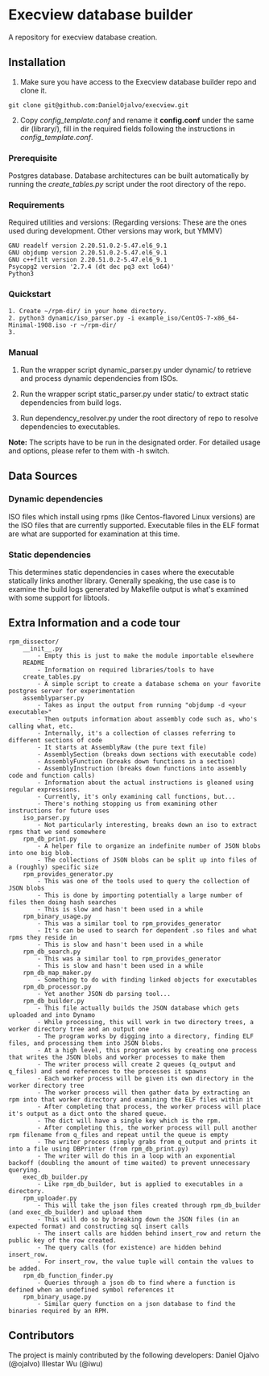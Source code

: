 # Execview database builder

A repository for execview database creation.


## Installation

1. Make sure you have access to the Execview database builder repo and clone it.
```
git clone git@github.com:DanielOjalvo/execview.git
```

2. Copy *config_template.conf* and rename it **config.conf** under the same dir (library/), fill in the required fields following the instructions in *config_template.conf*.

### Prerequisite

Postgres database. Database architectures can be built automatically by running the *create_tables.py* script under the root directory of the repo.

### Requirements
Required utilities and versions:
(Regarding versions: These are the ones used during development. Other versions may work, but YMMV)
```
GNU readelf version 2.20.51.0.2-5.47.el6_9.1
GNU objdump version 2.20.51.0.2-5.47.el6_9.1
GNU c++filt version 2.20.51.0.2-5.47.el6_9.1
Psycopg2 version '2.7.4 (dt dec pq3 ext lo64)'
Python3
```

### Quickstart
    1. Create ~/rpm-dir/ in your home directory.
    2. python3 dynamic/iso_parser.py -i example_iso/CentOS-7-x86_64-Minimal-1908.iso -r ~/rpm-dir/
    3. 

### Manual

1. Run the wrapper script dynamic_parser.py under dynamic/ to retrieve and process dynamic dependencies from ISOs.

2. Run the wrapper script static_parser.py under static/ to extract static dependencies from build logs.

3. Run dependency_resolver.py under the root directory of repo to resolve dependencies to executables.

**Note:** The scripts have to be run in the designated order. For detailed usage and options, please refer to them with -h switch.


## Data Sources

### Dynamic dependencies
ISO files which install using rpms (like Centos-flavored Linux versions) are the ISO files that are currently supported.
Executable files in the ELF format are what are supported for examination at this time.

### Static dependencies
This determines static dependencies in cases where the executable statically links another library. Generally speaking,
    the use case is to examine the build logs generated by Makefile output is what's examined with some support for libtools.

## Extra Information and a code tour
```
rpm_dissector/
	__init__.py
		- Empty this is just to make the module importable elsewhere
	README
		- Information on required libraries/tools to have
	create_tables.py
		- A simple script to create a database schema on your favorite postgres server for experimentation
	assemblyparser.py
		- Takes as input the output from running "objdump -d <your executable>"
		- Then outputs information about assembly code such as, who's calling what, etc.
		- Internally, it's a collection of classes referring to different sections of code
		- It starts at AssemblyRaw (the pure text file)
		- AssemblySection (breaks down sections with executable code)
		- AssemblyFunction (breaks down functions in a section)
		- AssemblyInstruction (breaks down functions into assembly code and function calls)
		- Information about the actual instructions is gleaned using regular expressions.
		- Currently, it's only examining call functions, but...
		- There's nothing stopping us from examining other instructions for future uses
	iso_parser.py
		- Not particularly interesting, breaks down an iso to extract rpms that we send somewhere
	rpm_db_print.py
		- A helper file to organize an indefinite number of JSON blobs into one big blob.
		- The collections of JSON blobs can be split up into files of a (roughly) specific size
	rpm_provides_generator.py
		- This was one of the tools used to query the collection of JSON blobs
		- This is done by importing potentially a large number of files then doing hash searches
		- This is slow and hasn't been used in a while
	rpm_binary_usage.py
		- This was a similar tool to rpm_provides_generator
		- It's can be used to search for dependent .so files and what rpms they reside in
		- This is slow and hasn't been used in a while
	rpm_db_search.py
		- This was a similar tool to rpm_provides_generator
		- This is slow and hasn't been used in a while
	rpm_db_map_maker.py
		- Something to do with finding linked objects for executables
	rpm_db_processor.py
		- Yet another JSON db parsing tool...
	rpm_db_builder.py
		- This file actually builds the JSON database which gets uploaded and into Dynamo
		- While processing, this will work in two directory trees, a worker directory tree and an output one
		- The program works by digging into a directory, finding ELF files, and processing them into JSON blobs.
		- At a high level, this program works by creating one process that writes the JSON blobs and worker processes to make them
		- The writer process will create 2 queues (q_output and q_files) and send references to the processes it spawns
		- Each worker process will be given its own directory in the worker directory tree
		- The worker process will then gather data by extracting an rpm into that worker directory and examining the ELF files within it
		- After completing that process, the worker process will place it's output as a dict onto the shared queue.
		- The dict will have a single key which is the rpm.
		- After completing this, the worker process will pull another rpm filename from q_files and repeat until the queue is empty
		- The writer process simply grabs from q_output and prints it into a file using DBPrinter (from rpm_db_print.py)
		- The writer will do this in a loop with an exponential backoff (doubling the amount of time waited) to prevent unnecessary querying.
	exec_db_builder.py
		- Like rpm_db_builder, but is applied to executables in a directory.
	rpm_uploader.py
		- This will take the json files created through rpm_db_builder (and exec_db_builder) and upload them
		- This will do so by breaking down the JSON files (in an expected format) and constructing sql insert calls
		- The insert calls are hidden behind insert_row and return the public key of the row created.
		- The query calls (for existence) are hidden behind insert_row.
		- For insert_row, the value tuple will contain the values to be added.
	rpm_db_function_finder.py
		- Queries through a json db to find where a function is defined when an undefined symbol references it
	rpm_binary_usage.py
		- Similar query function on a json database to find the binaries required by an RPM.
```

## Contributors
The project is mainly contributed by the following developers:
Daniel Ojalvo (@ojalvo)
Illestar Wu (@iwu)